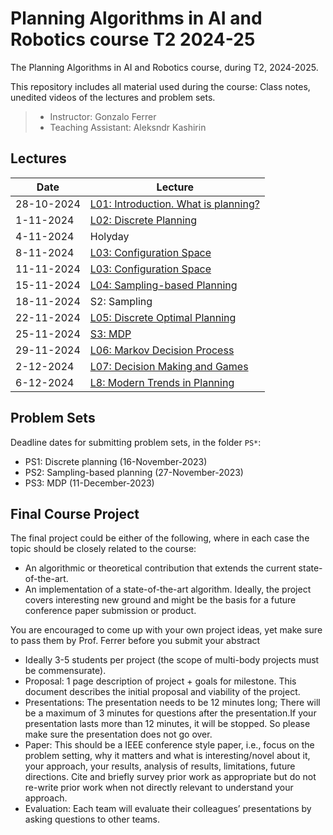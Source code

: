 # Planning Algorithms in AI and Robotics course T2 2024-25

The Planning Algorithms in AI and Robotics course, during T2, 2024-2025.

This repository includes all material used during the course: Class notes, unedited videos of the lectures and problem sets.

> * Instructor: Gonzalo Ferrer
> * Teaching Assistant: Aleksndr Kashirin

## Lectures

| Date | Lecture |
| ---------- | ----------------- |
| 28-10-2024 | [L01: Introduction. What is planning?]() |
| 1-11-2024 | [L02: Discrete Planning]() |
| 4-11-2024 | Holyday |
| 8-11-2024 | [L03: Configuration Space]() |
| 11-11-2024 | [L03: Configuration Space]() | S1: Distances |
| 15-11-2024 |  [L04: Sampling-based Planning]() |
| 18-11-2024 |  S2: Sampling |
| 22-11-2024 |  [L05: Discrete Optimal Planning]()|
| 25-11-2024 |  [S3: MDP]() |
| 29-11-2024 |  [L06: Markov Decision Process]() |
| 2-12-2024 |  [L07: Decision Making and Games]() |
| 6-12-2024 |  [L8: Modern Trends in Planning]() |

## Problem Sets

Deadline dates for submitting problem sets, in the folder `PS*`:
 * PS1: Discrete planning (16-November-2023)
 * PS2: Sampling-based planning (27-November-2023)
 * PS3: MDP (11-December-2023)
 
## Final Course Project

The final project could be either of the following, where in each case the topic should be closely related to the course:

 * An algorithmic or theoretical contribution that extends the current state-of-the-art.
 * An implementation of a state-of-the-art algorithm. Ideally, the project covers interesting new ground and might be the basis for a future conference paper submission or product.
 
You are encouraged to come up with your own project ideas, yet make sure to pass them by Prof. Ferrer before you submit your abstract


 * Ideally 3-5 students per project (the scope of multi-body projects must be commensurate).
 * Proposal: 1 page description of project + goals for milestone. This document describes the initial proposal and viability of the project.
 * Presentations: The presentation needs to be 12 minutes long; There will be a maximum of 3 minutes for questions after the presentation.If your presentation lasts more than 12 minutes, it will be stopped. So please make sure the presentation does not go over.
 * Paper: This should be a IEEE conference style paper, i.e., focus on the problem setting, why it matters and what is interesting/novel about it, your approach, your results, analysis of results, limitations, future directions. Cite and briefly survey prior work as appropriate but do not re-write prior work when not directly relevant to understand your approach.
 * Evaluation: Each team will evaluate their colleagues’ presentations by asking questions to other teams.



